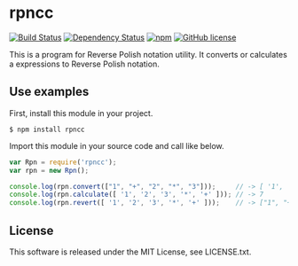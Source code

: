 # rpncc
[![Build Status](https://travis-ci.org/TsutomuNakamura/rpncc.svg?branch=master)](https://travis-ci.org/TsutomuNakamura/rpncc) 
[![Dependency Status](https://gemnasium.com/badges/github.com/TsutomuNakamura/rpncc.svg)](https://gemnasium.com/github.com/TsutomuNakamura/rpncc) 
[![npm](https://img.shields.io/npm/v/rpncc.svg)](https://npmjs.com/package/rpncc) 
[![GitHub license](https://img.shields.io/github/license/TsutomuNakamura/rpncc.svg)](https://github.com/TsutomuNakamura/rpncc)

This is a program for Reverse Polish notation utility.
It converts or calculates a expressions to Reverse Polish notation.

## Use examples
First, install this module in your project.
```console
$ npm install rpncc
```

Import this module in your source code and call like below.
```javascript
var Rpn = require('rpncc');
var rpn = new Rpn();

console.log(rpn.convert(["1", "+", "2", "*", "3"]));     // -> [ '1', '2', '3', '*', '+' ]
console.log(rpn.calculate([ '1', '2', '3', '*', '+' ])); // -> 7
console.log(rpn.revert([ '1', '2', '3', '*', '+' ]));    // -> ["1", "+", "2", "*", "3"]
```

## License
This software is released under the MIT License, see LICENSE.txt.
